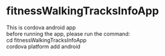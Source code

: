 # fitnessWalkingTracksInfoApp
This is cordova android app\
before running the app, please run the command:\
cd fitnessWalkingTracksInfoApp\
cordova platform add android
